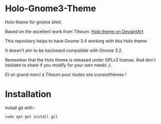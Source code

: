 Holo-Gnome3-Theme
=================

Holo theme for gnome shell.

Based on the excellent work from Tiheum.
[Holo theme on DeviantArt](http://tiheum.deviantart.com/art/Holo-280076980)

This repository helps to have Gnome 3.4 working with this Holo theme.

It doesn't aim to be backward compatible with Gnome 3.2.

Remember that the Holo theme is released under GPLv3 license.
And don't hesitate to share if you modify for your own needs ;).

Et un grand merci à Tiheum pour toutes ses icones/thèmes !

Installation
============

Install git with : 

    sudo apt-get install git



